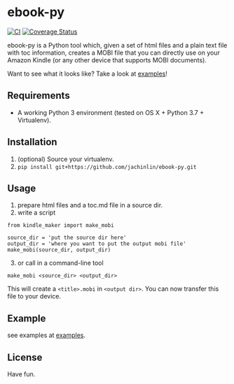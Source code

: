 # ebook-py

[![CI](https://github.com/jachinlin/ebook-py/actions/workflows/ci.yml/badge.svg?branch=master)](https://github.com/jachinlin/ebook-py/actions/workflows/ci.yml)
[![Coverage Status](https://coveralls.io/repos/github/jachinlin/ebook-py/badge.svg)](https://coveralls.io/github/jachinlin/ebook-py)

ebook-py is a Python tool which, given a set of html files and a plain text file with toc information,
creates a MOBI file that you can directly use on your Amazon Kindle (or any other
device that supports MOBI documents).

Want to see what it looks like? Take a look at [examples](./examples)!


## Requirements

* A working Python 3 environment (tested on OS X + Python 3.7 + Virtualenv).

## Installation

1. (optional) Source your virtualenv.
2. `pip install git+https://github.com/jachinlin/ebook-py.git`

## Usage

1. prepare html files and a toc.md file in a source dir.
2. write a script

```
from kindle_maker import make_mobi

source_dir = 'put the source dir here'
output_dir = 'where you want to put the output mobi file'
make_mobi(source_dir, output_dir)

```

3. or call in a command-line tool

```
make_mobi <source_dir> <output_dir>
```
This will create a `<title>.mobi` in `<output dir>`. You can now transfer this
file to your device.

## Example

see examples at [examples](./examples).


## License

Have fun.
